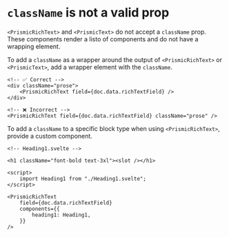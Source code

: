 # `className` is not a valid prop

`<PrismicRichText>` and `<PrismicText>` do not accept a `className` prop. These components render a listo of components and do not have a wrapping element.

To add a `className` as a wrapper around the output of `<PrismicRichText>` or `<PrismicText>`, add a wrapper element with the `className`.

```svelte
<!-- ✅ Correct -->
<div className="prose">
	<PrismicRichText field={doc.data.richTextField} />
</div>
```

```svelte
<!-- ❌ Incorrect -->
<PrismicRichText field={doc.data.richTextField} className="prose" />
```

To add a `className` to a specific block type when using `<PrismicRichText>`, provide a custom component.

```svelte
<!-- Heading1.svelte -->

<h1 className="font-bold text-3xl"><slot /></h1>
```

```svelte
<script>
	import Heading1 from "./Heading1.svelte";
</script>

<PrismicRichText
	field={doc.data.richTextField}
	components={{
		heading1: Heading1,
	}}
/>
```
